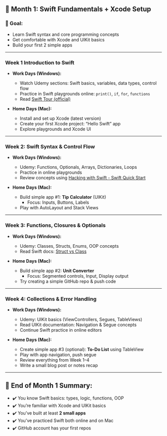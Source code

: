 ## 📅 **Month 1: Swift Fundamentals + Xcode Setup**

### 🎯 Goal:

* Learn Swift syntax and core programming concepts
* Get comfortable with Xcode and UIKit basics
* Build your first 2 simple apps

---
### Week 1 Introduction to Swift

- **Work Days (Windows):**
  
   * Watch Udemy sections: Swift basics, variables, data types, control flow
   * Practice in Swift playgrounds online: `print()`, `if`, `for`, `functions`
   * Read [Swift Tour (official)](https://docs.swift.org/swift-book/documentation/the-swift-programming-language/guidedtour/)

- **Home Days (Mac):**

  * Install and set up Xcode (latest version)
  * Create your first Xcode project: “Hello Swift” app
  * Explore playgrounds and Xcode UI

---
### Week 2: Swift Syntax & Control Flow

- **Work Days (Windows):**

  * Udemy: Functions, Optionals, Arrays, Dictionaries, Loops
  * Practice in online playgrounds
  * Review concepts using [Hacking with Swift - Swift Quick Start](https://www.hackingwithswift.com/quick-start)

- **Home Days (Mac):**

  * Build simple app #1: **Tip Calculator** (UIKit)
    * Focus: Inputs, Buttons, Labels
  * Play with AutoLayout and Stack Views

---
### Week 3: Functions, Closures & Optionals

- **Work Days (Windows):**

  * Udemy: Classes, Structs, Enums, OOP concepts
  * Read Swift docs: [Struct vs Class](https://docs.swift.org/swift-book/documentation/the-swift-programming-language/classesandstructures/)

- **Home Days (Mac):**

  * Build simple app #2: **Unit Converter**
    * Focus: Segmented controls, Input, Display output
  * Try creating a simple GitHub repo & push code

---
### Week 4: Collections & Error Handling

- **Work Days (Windows):**

  * Udemy: UIKit basics (ViewControllers, Segues, TableViews)
  * Read UIKit documentation: Navigation & Segue concepts
  * Continue Swift practice in online editors

- **Home Days (Mac):**

  * Create simple app #3 (optional): **To-Do List** using TableView
  * Play with app navigation, push segue
  * Review everything from Week 1–4
  * Write a small blog post or notes recap

---
## 🧾 End of Month 1 Summary:

- ✔️ You know Swift basics: types, logic, functions, OOP
- ✔️ You’re familiar with Xcode and UIKit basics
- ✔️ You’ve built at least **2 small apps**
- ✔️ You’ve practiced Swift both online and on Mac
- ✔️ GitHub account has your first repos

